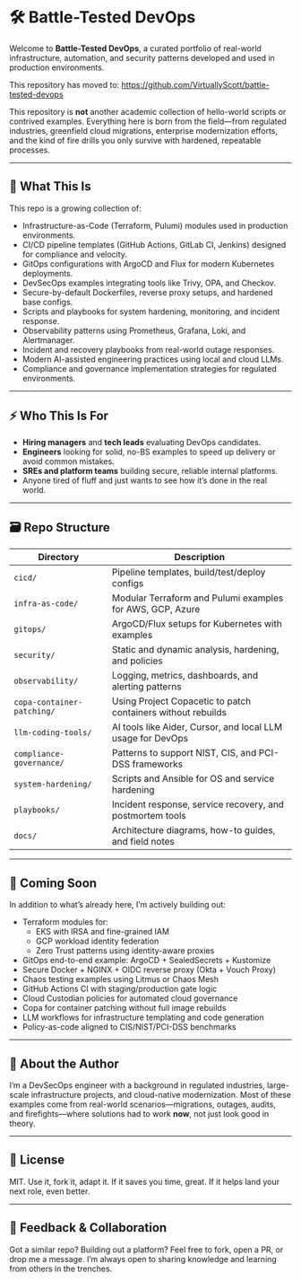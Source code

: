 # 🛠️ Battle-Tested DevOps

Welcome to **Battle-Tested DevOps**, a curated portfolio of real-world infrastructure, automation, and security patterns developed and used in production environments.

This repository has moved to: https://github.com/VirtuallyScott/battle-tested-devops

This repository is **not** another academic collection of hello-world scripts or contrived examples. Everything here is born from the field—from regulated industries, greenfield cloud migrations, enterprise modernization efforts, and the kind of fire drills you only survive with hardened, repeatable processes.

---

## 🎯 What This Is

This repo is a growing collection of:

- Infrastructure-as-Code (Terraform, Pulumi) modules used in production environments.
- CI/CD pipeline templates (GitHub Actions, GitLab CI, Jenkins) designed for compliance and velocity.
- GitOps configurations with ArgoCD and Flux for modern Kubernetes deployments.
- DevSecOps examples integrating tools like Trivy, OPA, and Checkov.
- Secure-by-default Dockerfiles, reverse proxy setups, and hardened base configs.
- Scripts and playbooks for system hardening, monitoring, and incident response.
- Observability patterns using Prometheus, Grafana, Loki, and Alertmanager.
- Incident and recovery playbooks from real-world outage responses.
- Modern AI-assisted engineering practices using local and cloud LLMs.
- Compliance and governance implementation strategies for regulated environments.

---

## ⚡ Who This Is For

- **Hiring managers** and **tech leads** evaluating DevOps candidates.
- **Engineers** looking for solid, no-BS examples to speed up delivery or avoid common mistakes.
- **SREs and platform teams** building secure, reliable internal platforms.
- Anyone tired of fluff and just wants to see how it’s done in the real world.

---

## 🗃️ Repo Structure

| Directory                | Description |
|--------------------------|-------------|
| `cicd/`                  | Pipeline templates, build/test/deploy configs |
| `infra-as-code/`         | Modular Terraform and Pulumi examples for AWS, GCP, Azure |
| `gitops/`                | ArgoCD/Flux setups for Kubernetes with examples |
| `security/`              | Static and dynamic analysis, hardening, and policies |
| `observability/`         | Logging, metrics, dashboards, and alerting patterns |
| `copa-container-patching/` | Using Project Copacetic to patch containers without rebuilds |
| `llm-coding-tools/`      | AI tools like Aider, Cursor, and local LLM usage for DevOps |
| `compliance-governance/` | Patterns to support NIST, CIS, and PCI-DSS frameworks |
| `system-hardening/`      | Scripts and Ansible for OS and service hardening |
| `playbooks/`             | Incident response, service recovery, and postmortem tools |
| `docs/`                  | Architecture diagrams, how-to guides, and field notes |

---

## 🧠 Coming Soon

In addition to what’s already here, I’m actively building out:

- Terraform modules for:
  - EKS with IRSA and fine-grained IAM
  - GCP workload identity federation
  - Zero Trust patterns using identity-aware proxies
- GitOps end-to-end example: ArgoCD + SealedSecrets + Kustomize
- Secure Docker + NGINX + OIDC reverse proxy (Okta + Vouch Proxy)
- Chaos testing examples using Litmus or Chaos Mesh
- GitHub Actions CI with staging/production gate logic
- Cloud Custodian policies for automated cloud governance
- Copa for container patching without full image rebuilds
- LLM workflows for infrastructure templating and code generation
- Policy-as-code aligned to CIS/NIST/PCI-DSS benchmarks

---

## 🤝 About the Author

I’m a DevSecOps engineer with a background in regulated industries, large-scale infrastructure projects, and cloud-native modernization. Most of these examples come from real-world scenarios—migrations, outages, audits, and firefights—where solutions had to work **now**, not just look good in theory.

---

## 🪪 License

MIT. Use it, fork it, adapt it. If it saves you time, great. If it helps land your next role, even better.

---

## 💬 Feedback & Collaboration

Got a similar repo? Building out a platform? Feel free to fork, open a PR, or drop me a message. I’m always open to sharing knowledge and learning from others in the trenches.
